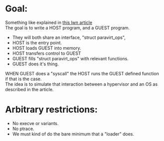 # Goal:
Something like explained in [this lwn article](https://lwn.net/Articles/194543/)  
The goal is to write a HOST program, and a GUEST program.  
  
- They will both share an interface, "struct paravirt_ops",
- HOST is the entry point.
- HOST loads GUEST into memory.
- HOST transfers control to GUEST
- GUEST fills "struct paravirt_ops" with relevant functions.
- GUEST does it's thing.
  
WHEN GUEST does a "syscall" the HOST runs the GUEST defined function if that is the case.  
The idea is to simulate that interaction between a hypervisor and an OS as described in the article.  

# Arbitrary restrictions:
- No execve or variants.
- No ptrace.
- We must kind of do the bare minimum that a "loader" does.
